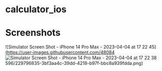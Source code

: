 # calculator_ios

# Screenshots
![Simulator Screen Shot - iPhone 14 Pro Max - 2023-04-04 at 17 22 45](https://user-images.githubusercontent.com/48084
![Simulator Screen Shot - iPhone 14 Pro Max - 2023-04-04 at 17 22 38](https://user-images.githubusercontent.com/48084596/229796850-8eefb0cb-cea3-451a-a0c6-6bcaa51e0d95.png)
596/229796835-3bf3aa4c-39dd-4218-b97f-bbc8a939fdda.png)
